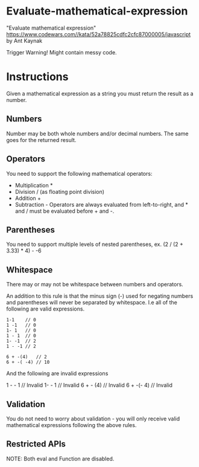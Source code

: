 # Evaluate-mathematical-expression

"Evaluate mathematical expression" https://www.codewars.com//kata/52a78825cdfc2cfc87000005/javascript
 by Ant Kaynak

 Trigger Warning! Might contain messy code.

# Instructions
Given a mathematical expression as a string you must return the result as a number.

## Numbers
Number may be both whole numbers and/or decimal numbers. The same goes for the returned result.

## Operators
You need to support the following mathematical operators:

* Multiplication *
* Division / (as floating point division)
* Addition +
* Subtraction -
Operators are always evaluated from left-to-right, and * and / must be evaluated before + and -.

## Parentheses
You need to support multiple levels of nested parentheses, ex. (2 / (2 + 3.33) * 4) - -6

## Whitespace
There may or may not be whitespace between numbers and operators.

An addition to this rule is that the minus sign (-) used for negating numbers and parentheses will never be separated by whitespace. I.e all of the following are valid expressions.

```
1-1    // 0
1 -1   // 0
1- 1   // 0
1 - 1  // 0
1- -1  // 2
1 - -1 // 2
```

```
6 + -(4)   // 2
6 + -( -4) // 10
```
And the following are invalid expressions

1 - - 1    // Invalid
1- - 1     // Invalid
6 + - (4)  // Invalid
6 + -(- 4) // Invalid

## Validation
You do not need to worry about validation - you will only receive valid mathematical expressions following the above rules.

## Restricted APIs
NOTE: Both eval and Function are disabled.